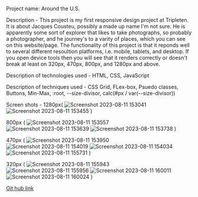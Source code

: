 Project name: Around the U.S.

Description - This project is my first responsive design project at Tripleten. It is about Jacques Cousteu, possibly a made up name I'm not sure. He is apparently some sort of explorer that likes to take photographs, so probably a photographer, and he journey's to a varity of places, which you can see on this website/page. The functionality of this project is that it reponds well to several different resoultion platforms, i.e. mobile, tablets, and desktop.
If you open device tools then you will see that it renders correctly or doesn't break at least on 320px, 470px, 800px, and 1280px and above.

Description of technologies used - HTML, CSS, JavaScript

Description of techniques used - CSS Grid, FLex-box, Psuedo classes, Buttons, Min-Max, :root, --size-divisor, calc(#px / var(--size-divisor))

Screen shots -
1280px(
![Screenshot 2023-08-11 153041](https://github.com/XDRO/se_project_aroundtheus/assets/131299160/1df9ee35-bb3a-47cd-b643-276f9d5a16b2)
![Screenshot 2023-08-11 153455](https://github.com/XDRO/se_project_aroundtheus/assets/131299160/ebaf5c82-297b-4c78-a5eb-bb882d8c1549)
)

800px (
![Screenshot 2023-08-11 153557](https://github.com/XDRO/se_project_aroundtheus/assets/131299160/0460cc07-8e2d-4553-b6e0-29263d1d5646)
![Screenshot 2023-08-11 153639](https://github.com/XDRO/se_project_aroundtheus/assets/131299160/8cdea694-aefe-41df-b8f1-e558c0612d03)
![Screenshot 2023-08-11 153738](https://github.com/XDRO/se_project_aroundtheus/assets/131299160/93210c3c-deec-4b9b-b647-c35b9598b3c2)
)

470px (
![Screenshot 2023-08-11 153950](https://github.com/XDRO/se_project_aroundtheus/assets/131299160/10fb8a2c-0ff2-4e15-bd73-52fa58d8f1e0)
![Screenshot 2023-08-11 154019](https://github.com/XDRO/se_project_aroundtheus/assets/131299160/51404355-e9f7-41e3-ad11-c4c480d60fba)
![Screenshot 2023-08-11 154034](https://github.com/XDRO/se_project_aroundtheus/assets/131299160/79a97700-e684-4d45-b606-7d63c07292a2)
![Screenshot 2023-08-11 155731](https://github.com/XDRO/se_project_aroundtheus/assets/131299160/eb41bc93-d54d-488b-97d5-450cecddad78)
)

320px (
![Screenshot 2023-08-11 155943](https://github.com/XDRO/se_project_aroundtheus/assets/131299160/cc3f0574-14cb-41dd-8ae5-11d1ed245e52)
![Screenshot 2023-08-11 155956](https://github.com/XDRO/se_project_aroundtheus/assets/131299160/01759942-a37a-4b54-b221-bf778c4f3805)
![Screenshot 2023-08-11 160011](https://github.com/XDRO/se_project_aroundtheus/assets/131299160/8c1d07f3-085d-48f4-8e72-b0d6c3fb5830)
![Screenshot 2023-08-11 160024](https://github.com/XDRO/se_project_aroundtheus/assets/131299160/9cbd016f-153b-43f0-b405-31848e7d1d0f)
)

[Git hub link](https://xdro.github.io/se_project_aroundtheus/)
